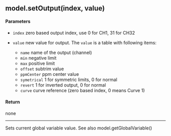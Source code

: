 <!-- This file was generated by the script. Do not edit it, any changes will be lost! -->

## model.setOutput(index, value)



#### Parameters

* `index`  zero based output index, use 0 for CH1, 31 for CH32

* `value`  new value for output. The `value` is a table with following items:
  * `name` name of the output (channel)
  * `min` negative limit 
  * `max` positive limit
  * `offset` subtrim value
  * `ppmCenter` ppm center value
  * `symetrical` 1 for symmetric limits, 0 for normal
  * `revert` 1 for inverted output, 0 for normal
  * `curve` curve reference (zero based index, 0 means Curve 1)



#### Return

none

---
Sets current global variable value. See also model.getGlobalVariable()


